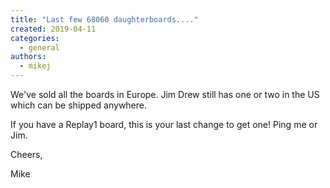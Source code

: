 ```yaml
---
title: "Last few 68060 daughterboards...."
created: 2019-04-11
categories: 
  - general
authors: 
  - mikej
---
```


We've sold all the boards in Europe. Jim Drew still has one or two in the US which can be shipped anywhere.

If you have a Replay1 board, this is your last change to get one! Ping me or Jim.

Cheers,

Mike
